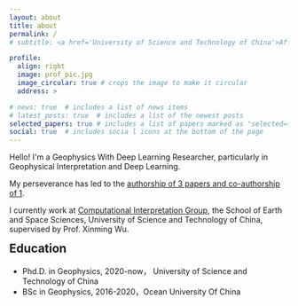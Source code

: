 ```yaml
---
layout: about
title: about
permalink: /
# subtitle: <a href='University of Science and Technology of China'>Affiliations</a>. Address. Contacts. Moto. Etc.

profile:
  align: right
  image: prof_pic.jpg
  image_circular: true # crops the image to make it circular
  address: >

# news: true  # includes a list of news items
# latest_posts: true  # includes a list of the newest posts
selected_papers: true # includes a list of papers marked as "selected={true}"
social: true  # includes socia l icons at the bottom of the page
---
```


<!-- Hanlin Sheng currently works at [Computational Interpretation Group](http://cig.ustc.edu.cn/hanlin/list.htm), the School of Earth and Space Sciences, University of Science and Technology of China, supervised by Prof. Xinming Wu. Hanlin does research in Geophysics and Artificial Intelligence. -->

Hello! I'm a Geophysics With Deep Learning Researcher, particularly in Geophysical Interpretation and Deep Learning. 

My perseverance has led to the [authorship of 3 papers and co-authorship of 1](https://scholar.google.com/citations?user=nVlz0lEAAAAJ&hl=zh-CN). 

I currently work at [Computational Interpretation Group](http://cig.ustc.edu.cn/hanlin/list.htm), the School of Earth and Space Sciences, University of Science and Technology of China, supervised by Prof. Xinming Wu.

<!-- <table style="border: none;">
  <tr style="border: none;">
    <td valign="top" style="border: none;"> -->
<h2 style="margin-top:0;">Education</h2>

<ul>
  <li>Phd.D. in Geophysics, 2020-now， University of Science and Technology of China</li>
  <li>BSc    in Geophysics, 2016-2020，Ocean University Of China</li>
<!-- </ul>
    </td>
    <td valign="top" style="border: none;"> -->


